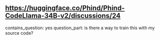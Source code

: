 ## https://huggingface.co/Phind/Phind-CodeLlama-34B-v2/discussions/24

contains_question: yes
question_part: is there a way to train this with my source code?